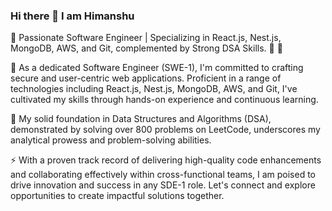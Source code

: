 ### Hi there 👋 I am Himanshu

🌟 Passionate Software Engineer | Specializing in React.js, Nest.js, MongoDB, AWS, and Git, complemented by Strong DSA Skills. 🚀 🚀

🔭 As a dedicated Software Engineer (SWE-1), I'm committed to crafting secure and user-centric web applications. Proficient in a range of technologies including React.js, Nest.js,   MongoDB, AWS, and Git, I've cultivated my skills through hands-on experience and continuous learning. 

🌱 My solid foundation in Data Structures and Algorithms (DSA), demonstrated by solving over 800 problems on LeetCode, underscores my analytical prowess and problem-solving abilities.

⚡ With a proven track record of delivering high-quality code enhancements and collaborating effectively within cross-functional teams, I am poised to drive innovation and success in any SDE-1 role. Let's connect and explore opportunities to create impactful solutions together.

<!--
**astroboyhimanshu/astroboyhimanshu** is a ✨ _special_ ✨ repository because its `README.md` (this file) appears on your GitHub profile.

Here are some ideas to get you started:

- 🔭 I’m currently working on ...
- 🌱 I’m currently learning ...
- 👯 I’m looking to collaborate on ...
- 🤔 I’m looking for help with ...
- 💬 Ask me about ...
- 📫 How to reach me: ...
- 😄 Pronouns: ...
- ⚡ Fun fact: ...
-->
